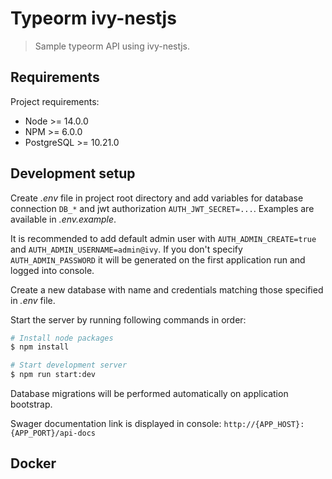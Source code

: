 # Typeorm ivy-nestjs

> Sample typeorm API using ivy-nestjs.

## Requirements

Project requirements:

* Node >= 14.0.0
* NPM >= 6.0.0
* PostgreSQL >= 10.21.0

## Development setup

Create _.env_ file in project root directory and add variables for database connection `DB_*` and jwt
authorization `AUTH_JWT_SECRET=...`. Examples are available in _.env.example_.

It is recommended to add default admin user with `AUTH_ADMIN_CREATE=true` and `AUTH_ADMIN_USERNAME=admin@ivy`.
If you don't specify `AUTH_ADMIN_PASSWORD` it will be generated on the first application run and logged into console.

Create a new database with name and credentials matching those specified in _.env_ file.

Start the server by running following commands in order:

```bash
# Install node packages
$ npm install

# Start development server
$ npm run start:dev
```

Database migrations will be performed automatically on application bootstrap.

Swager documentation link is displayed in console: `http://{APP_HOST}:{APP_PORT}/api-docs`

## Docker


